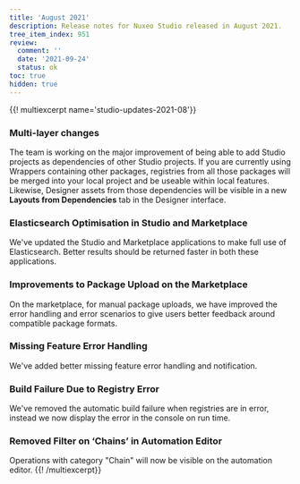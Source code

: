 ```yaml
---
title: 'August 2021'
description: Release notes for Nuxeo Studio released in August 2021.
tree_item_index: 951
review:
  comment: ''
  date: '2021-09-24'
  status: ok
toc: true
hidden: true
---
```


{{! multiexcerpt name='studio-updates-2021-08'}}
### Multi-layer changes

The team is working on the major improvement of being able to add Studio projects as dependencies of other Studio projects. If you are currently using Wrappers containing other packages, registries from all those packages will be merged into your local project and be useable within local features. Likewise, Designer assets from those dependencies will be visible in a new **Layouts from Dependencies** tab in the Designer interface.

### Elasticsearch Optimisation in Studio and Marketplace

We've updated the Studio and Marketplace applications to make full use of Elasticsearch. Better results should be returned faster in both these applications.

### Improvements to Package Upload on the Marketplace

On the marketplace, for manual package uploads, we have improved the error handling and error scenarios to give users better feedback around compatible package formats.

### Missing Feature Error Handling

We've added better missing feature error handling and notification.

### Build Failure Due to Registry Error

We've removed the automatic build failure when registries are in error, instead we now display the error in the console on run time.

### Removed Filter on ‘Chains’ in Automation Editor

Operations with category "Chain" will now be visible on the automation editor.
{{! /multiexcerpt}}
